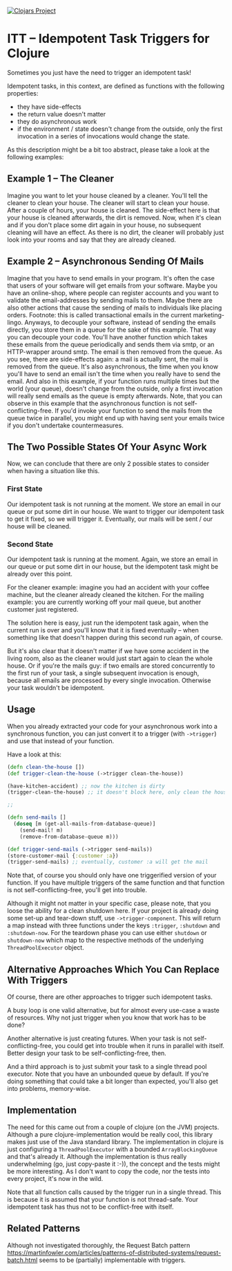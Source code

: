 [![Clojars Project](https://img.shields.io/clojars/v/net.roghetti/itt.svg)](https://clojars.org/net.roghetti/itt)

# ITT – Idempotent Task Triggers for Clojure

Sometimes you just have the need to trigger an idempotent task!

Idempotent tasks, in this context, are defined as functions with the
following properties:
* they have side-effects
* the return value doesn't matter
* they do asynchronous work
* if the environment / state doesn't change from the outside, only the
  first invocation in a series of invocations would change the state.

As this description might be a bit too abstract, please take a look at
the following examples:

## Example 1 – The Cleaner

Imagine you want to let your house cleaned by a cleaner.  You'll tell
the cleaner to clean your house.  The cleaner will start to clean your
house.  After a couple of hours, your house is cleaned.  The
side-effect here is that your house is cleaned afterwards, the dirt is
removed.  Now, when it's clean and if you don't place some dirt again
in your house, no subsequent cleaning will have an effect.  As there
is no dirt, the cleaner will probably just look into your rooms and
say that they are already cleaned.

## Example 2 – Asynchronous Sending Of Mails

Imagine that you have to send emails in your program.  It's often the
case that users of your software will get emails from your software.
Maybe you have an online-shop, where people can register accounts and
you want to validate the email-addresses by sending mails to them.
Maybe there are also other actions that cause the sending of mails to
individuals like placing orders.  Footnote: this is called
transactional emails in the current marketing-lingo.  Anyways, to
decouple your software, instead of sending the emails directly, you
store them in a queue for the sake of this example.  That way you can
decouple your code.  You'll have another function which takes these
emails from the queue periodically and sends them via smtp, or an
HTTP-wrapper around smtp.  The email is then removed from the queue.
As you see, there are side-effects again: a mail is actually sent, the
mail is removed from the queue.  It's also asynchronous, the time when
you know you'll have to send an email isn't the time when you really
have to send the email.  And also in this example, if your function
runs multiple times but the world (your queue), doesn't change from
the outside, only a first invocation will really send emails as the
queue is empty afterwards.  Note, that you can observe in this example
that the asynchronous function is not self-conflicting-free.  If you'd
invoke your function to send the mails from the queue twice in
parallel, you might end up with having sent your emails twice if you
don't undertake countermeasures.

## The Two Possible States Of Your Async Work

Now, we can conclude that there are only 2 possible states to consider
when having a situation like this.

### First State

Our idempotent task is not running at the moment.  We store an email
in our queue or put some dirt in our house.  We want to trigger our
idempotent task to get it fixed, so we will trigger it.  Eventually,
our mails will be sent / our house will be cleaned.

### Second State

Our idempotent task is running at the moment.  Again, we store an
email in our queue or put some dirt in our house, but the idempotent
task might be already over this point.

For the cleaner example: imagine you had an accident with your coffee
machine, but the cleaner already cleaned the kitchen. For the mailing
example: you are currently working off your mail queue, but another
customer just registered.

The solution here is easy, just run the idempotent task again, when
the current run is over and you'll know that it is fixed eventually –
when something like that doesn't happen during this second run again,
of course.

But it's also clear that it doesn't matter if we have some accident in
the living room, also as the cleaner would just start again to clean
the whole house.  Or if you're the mails guy: if two emails are stored
concurrently to the first run of your task, a single subsequent
invocation is enough, because all emails are processed by every single
invocation.  Otherwise your task wouldn't be idempotent.

## Usage

When you already extracted your code for your asynchronous work into a
synchronous function, you can just convert it to a trigger (with
`->trigger`) and use that instead of your function.

Have a look at this:

``` clojure
(defn clean-the-house [])
(def trigger-clean-the-house (->trigger clean-the-house))

(have-kitchen-accident) ;; now the kitchen is dirty
(trigger-clean-the-house) ;; it doesn't block here, only clean the house!

;;

(defn send-mails []
  (doseq [m (get-all-mails-from-database-queue)]
    (send-mail! m)
    (remove-from-database-queue m)))

(def trigger-send-mails (->trigger send-mails))
(store-customer-mail {:customer :a})
(trigger-send-mails) ;; eventually, customer :a will get the mail
```

Note that, of course you should only have one triggerified version of
your function. If you have multiple triggers of the same function and
that function is not self-conflicting-free, you'll get into trouble.

Although it might not matter in your specific case, please note, that
you loose the ability for a clean shutdown here.  If your project is
already doing some set-up and tear-down stuff, use
`->trigger-component`. This will return a map instead with three
functions under the keys `:trigger`, `:shutdown` and `:shutdown-now`.
For the teardown phase you can use either `shutdown` or `shutdown-now`
which map to the respective methods of the underlying
`ThreadPoolExecutor` object.

## Alternative Approaches Which You Can Replace With Triggers

Of course, there are other approaches to trigger such idempotent tasks.

A busy loop is one valid alternative, but for almost every use-case a
waste of resources.  Why not just trigger when you know that work has
to be done?

Another alternative is just creating futures.  When your task is not
self-conflicting-free, you could get into trouble when it runs in
parallel with itself.  Better design your task to be
self-conflicting-free, then.

And a third approach is to just submit your task to a single thread
pool executor.  Note that you have an unbounded queue by default.  If
you're doing something that could take a bit longer than expected,
you'll also get into problems, memory-wise.

## Implementation

The need for this came out from a couple of clojure (on the JVM)
projects.  Although a pure clojure-implementation would be really
cool, this library makes just use of the Java standard library.  The
implementation in clojure is just configuring a `ThreadPoolExecutor`
with a bounded `ArrayBlockingQueue` and that's already it.  Although
the implementation is thus really underwhelming (go, just copy-paste
it :-)), the concept and the tests might be more interesting.  As I
don't want to copy the code, nor the tests into every project, it's
now in the wild.

Note that all function calls caused by the trigger run in a single
thread.  This is because it is assumed that your function is not
thread-safe.  Your idempotent task has thus not to be conflict-free
with itself.

## Related Patterns

Although not investigated thoroughly, the Request Batch pattern
https://martinfowler.com/articles/patterns-of-distributed-systems/request-batch.html
seems to be (partially) implementable with triggers.
